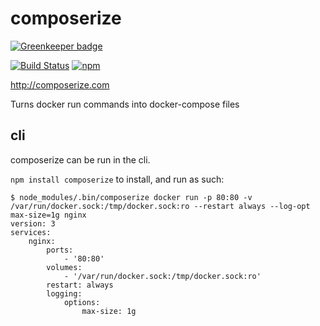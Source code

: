 # composerize

[![Greenkeeper badge](https://badges.greenkeeper.io/magicmark/composerize.svg)](https://greenkeeper.io/)

[![Build Status](https://travis-ci.org/magicmark/composerize.svg?branch=master)](https://travis-ci.org/magicmark/composerize)
[![npm](https://img.shields.io/npm/v/composerize.svg)](https://www.npmjs.com/package/composerize)

http://composerize.com

Turns docker run commands into docker-compose files

## cli
composerize can be run in the cli.

`npm install composerize` to install, and run as such:

```
$ node_modules/.bin/composerize docker run -p 80:80 -v /var/run/docker.sock:/tmp/docker.sock:ro --restart always --log-opt max-size=1g nginx
version: 3
services:
    nginx:
        ports:
            - '80:80'
        volumes:
            - '/var/run/docker.sock:/tmp/docker.sock:ro'
        restart: always
        logging:
            options:
                max-size: 1g
```
